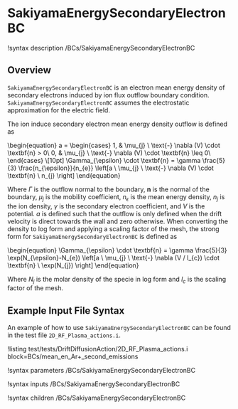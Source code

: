 # SakiyamaEnergySecondaryElectronBC

!syntax description /BCs/SakiyamaEnergySecondaryElectronBC

## Overview

`SakiyamaEnergySecondaryElectronBC` is an electron mean energy density of secondary electrons induced by ion flux outflow boundary condition.
`SakiyamaEnergySecondaryElectronBC` assumes the electrostatic approximation for the electric field.

The ion induce secondary electron mean energy density outflow is defined as

\begin{equation}
a =
\begin{cases}
1, & \mu_{j} \ \text{-} \nabla (V) \cdot \textbf{n} > 0\\
0, & \mu_{j} \ \text{-} \nabla (V) \cdot \textbf{n} \leq 0\\
\end{cases} \\[10pt]
\Gamma_{\epsilon} \cdot \textbf{n} = \gamma \frac{5}{3} \frac{n_{\epsilon}}{n_{e}} \left[a \ \mu_{j} \ \text{-} \nabla (V) \cdot \textbf{n} \ n_{j} \right]
\end{equation}

Where $\Gamma$ is the outflow normal to the boundary, $\textbf{n}$ is the normal of the boundary,
$\mu_{j}$ is the mobility coefficient, $n_{\epsilon}$ is the mean energy density, $n_{j}$ is the ion density, $\gamma$ is the secondary electron coefficient, and $V$ is the potential. $a$ is defined such that the outflow is only defined when the drift velocity is direct towards the wall and zero otherwise. When converting the density to log form and applying a scaling factor of the mesh, the strong form for `SakiyamaEnergySecondaryElectronBC` is defined as

\begin{equation}
\Gamma_{\epsilon} \cdot \textbf{n} = \gamma \frac{5}{3} \exp(N_{\epsilon}-N_{e}) \left[a \ \mu_{j} \ \text{-} \nabla (V / l_{c}) \cdot \textbf{n} \ \exp(N_{j}) \right]
\end{equation}

Where $N_{j}$ is the molar density of the specie in log form and $l_{c}$ is the scaling factor of the mesh.

## Example Input File Syntax

An example of how to use `SakiyamaEnergySecondaryElectronBC` can be found in the
test file `2D_RF_Plasma_actions.i`.

!listing test/tests/DriftDiffusionAction/2D_RF_Plasma_actions.i block=BCs/mean_en_Ar+_second_emissions

!syntax parameters /BCs/SakiyamaEnergySecondaryElectronBC

!syntax inputs /BCs/SakiyamaEnergySecondaryElectronBC

!syntax children /BCs/SakiyamaEnergySecondaryElectronBC
